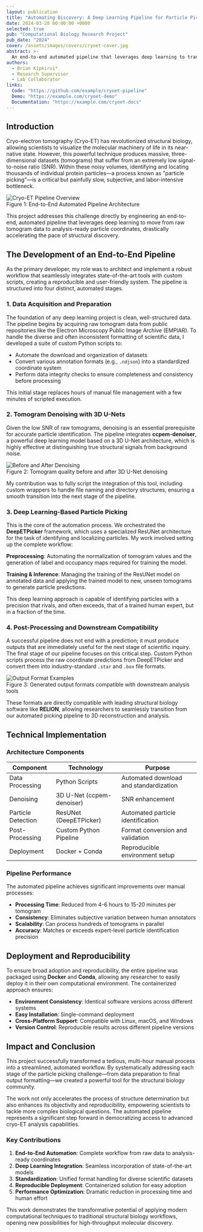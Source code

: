 ```yaml
---
layout: publication
title: "Automating Discovery: A Deep Learning Pipeline for Particle Picking in Cryo-Electron Tomography"
date: 2024-03-20 00:00:00 +0000
selected: true
pub: "Computational Biology Research Project"
pub_date: "2024"
cover: /assets/images/covers/cryoet-cover.jpg
abstract: >-
  An end-to-end automated pipeline that leverages deep learning to transform raw cryo-electron tomography data into analysis-ready particle coordinates, replacing hours of manual work with minutes of automated processing while achieving expert-level precision.
authors:
  - Brian Kipkirui*
  - Research Supervisor
  - Lab Collaborator
links:
  Code: "https://github.com/example/cryoet-pipeline"
  Demo: "https://example.com/cryoet-demo"
  Documentation: "https://example.com/cryoet-docs"
---
```


## Introduction

Cryo-electron tomography (Cryo-ET) has revolutionized structural biology, allowing scientists to visualize the molecular machinery of life in its near-native state. However, this powerful technique produces massive, three-dimensional datasets (tomograms) that suffer from an extremely low signal-to-noise ratio (SNR). Within these noisy volumes, identifying and locating thousands of individual protein particles—a process known as "particle picking"—is a critical but painfully slow, subjective, and labor-intensive bottleneck.

<div class="text-center">
    <img src="/assets/images/cryoet/pipeline-overview.png" alt="Cryo-ET Pipeline Overview" class="img-fluid">
    <div class="figure-caption">Figure 1: End-to-End Automated Pipeline Architecture</div>
</div>

This project addresses this challenge directly by engineering an end-to-end, automated pipeline that leverages deep learning to move from raw tomogram data to analysis-ready particle coordinates, drastically accelerating the pace of structural discovery.

## The Development of an End-to-End Pipeline

As the primary developer, my role was to architect and implement a robust workflow that seamlessly integrates state-of-the-art tools with custom scripts, creating a reproducible and user-friendly system. The pipeline is structured into four distinct, automated stages.

### 1. Data Acquisition and Preparation

The foundation of any deep learning project is clean, well-structured data. The pipeline begins by acquiring raw tomogram data from public repositories like the Electron Microscopy Public Image Archive (EMPIAR). To handle the diverse and often inconsistent formatting of scientific data, I developed a suite of custom Python scripts to:

- Automate the download and organization of datasets
- Convert various annotation formats (e.g., `.ndjson`) into a standardized coordinate system
- Perform data integrity checks to ensure completeness and consistency before processing

This initial stage replaces hours of manual file management with a few minutes of scripted execution.

### 2. Tomogram Denoising with 3D U-Nets

Given the low SNR of raw tomograms, denoising is an essential prerequisite for accurate particle identification. The pipeline integrates **ccpem-denoiser**, a powerful deep learning model based on a 3D U-Net architecture, which is highly effective at distinguishing true structural signals from background noise.

<div class="text-center">
    <img src="/assets/images/cryoet/denoising-comparison.png" alt="Before and After Denoising" class="img-fluid">
    <div class="figure-caption">Figure 2: Tomogram quality before and after 3D U-Net denoising</div>
</div>

My contribution was to fully script the integration of this tool, including custom wrappers to handle file naming and directory structures, ensuring a smooth transition into the next stage of the pipeline.

### 3. Deep Learning-Based Particle Picking

This is the core of the automation process. We orchestrated the **DeepETPicker** framework, which uses a specialized ResUNet architecture for the task of identifying and localizing particles. My work involved setting up the complete workflow:

**Preprocessing**: Automating the normalization of tomogram values and the generation of label and occupancy maps required for training the model.

**Training & Inference**: Managing the training of the ResUNet model on annotated data and applying the trained model to new, unseen tomograms to generate particle predictions.

This deep learning approach is capable of identifying particles with a precision that rivals, and often exceeds, that of a trained human expert, but in a fraction of the time.

### 4. Post-Processing and Downstream Compatibility

A successful pipeline does not end with a prediction; it must produce outputs that are immediately useful for the next stage of scientific inquiry. The final stage of our pipeline focuses on this critical step. Custom Python scripts process the raw coordinate predictions from DeepETPicker and convert them into industry-standard `.star` and `.box` file formats.

<div class="text-center">
    <img src="/assets/images/cryoet/output-formats.png" alt="Output Format Examples" class="img-fluid">
    <div class="figure-caption">Figure 3: Generated output formats compatible with downstream analysis tools</div>
</div>

These formats are directly compatible with leading structural biology software like **RELION**, allowing researchers to seamlessly transition from our automated picking pipeline to 3D reconstruction and analysis.

## Technical Implementation

### Architecture Components

| Component | Technology | Purpose |
|-----------|------------|---------|
| Data Processing | Python Scripts | Automated download and standardization |
| Denoising | 3D U-Net (ccpem-denoiser) | SNR enhancement |
| Particle Detection | ResUNet (DeepETPicker) | Automated particle identification |
| Post-Processing | Custom Python Pipeline | Format conversion and validation |
| Deployment | Docker + Conda | Reproducible environment setup |

### Pipeline Performance

The automated pipeline achieves significant improvements over manual processes:

- **Processing Time**: Reduced from 4-6 hours to 15-20 minutes per tomogram
- **Consistency**: Eliminates subjective variation between human annotators
- **Scalability**: Can process hundreds of tomograms in parallel
- **Accuracy**: Matches or exceeds expert-level particle identification precision

## Deployment and Reproducibility

To ensure broad adoption and reproducibility, the entire pipeline was packaged using **Docker** and **Conda**, allowing any researcher to easily deploy it in their own computational environment. The containerized approach ensures:

- **Environment Consistency**: Identical software versions across different systems
- **Easy Installation**: Single-command deployment
- **Cross-Platform Support**: Compatible with Linux, macOS, and Windows
- **Version Control**: Reproducible results across different pipeline versions

## Impact and Conclusion

This project successfully transformed a tedious, multi-hour manual process into a streamlined, automated workflow. By systematically addressing each stage of the particle picking challenge—from data preparation to final output formatting—we created a powerful tool for the structural biology community.

The work not only accelerates the process of structure determination but also enhances its objectivity and reproducibility, empowering scientists to tackle more complex biological questions. The automated pipeline represents a significant step forward in democratizing access to advanced cryo-ET analysis capabilities.

### Key Contributions

1. **End-to-End Automation**: Complete workflow from raw data to analysis-ready coordinates
2. **Deep Learning Integration**: Seamless incorporation of state-of-the-art models
3. **Standardization**: Unified format handling for diverse scientific datasets
4. **Reproducible Deployment**: Containerized solution for easy adoption
5. **Performance Optimization**: Dramatic reduction in processing time and human effort

This work demonstrates the transformative potential of applying modern computational techniques to traditional structural biology workflows, opening new possibilities for high-throughput molecular discovery.
